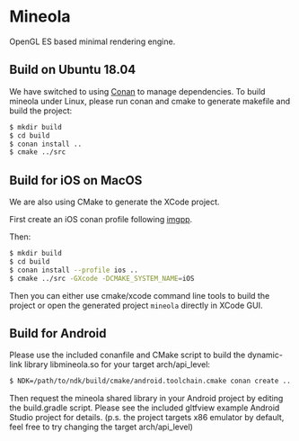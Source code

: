 # Mineola
OpenGL ES based minimal rendering engine.

## Build on Ubuntu 18.04

We have switched to using [Conan](https://conan.io) to manage dependencies. To build mineola under Linux, please run conan and cmake to generate makefile and build the project:
```bash
$ mkdir build
$ cd build
$ conan install ..
$ cmake ../src
```

## Build for iOS on MacOS

We are also using CMake to generate the XCode project.

First create an iOS conan profile following [imgpp](https://github.com/shenfy/imgpp#build-from-source-for-ios-w-conan).

Then:
```bash
$ mkdir build
$ cd build
$ conan install --profile ios ..
$ cmake ../src -GXcode -DCMAKE_SYSTEM_NAME=iOS
```
Then you can either use cmake/xcode command line tools to build the project or open the generated project `mineola` directly in XCode GUI.

## Build for Android

Please use the included conanfile and CMake script to build the dynamic-link library libmineola.so for your target arch/api_level:
```bash
$ NDK=/path/to/ndk/build/cmake/android.toolchain.cmake conan create .. (user)/(channel) -s os=Android -s os.api_level=(min api) -s arch=(arch)
```

Then request the mineola shared library in your Android project by editing the build.gradle script.
Please see the included gltfview example Android Studio project for details.
(p.s. the project targets x86 emulator by default, feel free to try changing the target arch/api_level)

